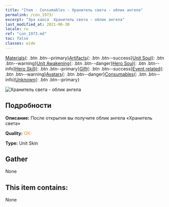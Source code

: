 ```yaml
---
title: "Item - Consumables - Хранитель света - облик ангела"
permalink: /con_1973/
excerpt: "Эра хаоса  Хранитель света - облик ангела"
last_modified_at: 2021-06-30
locale: ru
ref: "con_1973.md"
toc: false
classes: wide
---
```

 [Materials](/ItemsRU/){: .btn .btn--primary}[Artifacts](/ItemsRU/Artifacts/){: .btn .btn--success}[Unit Soul](/ItemsRU/UnitSoul/){: .btn .btn--warning}[Unit Awakening](/ItemsRU/UnitAwakening/){: .btn .btn--danger}[Hero Soul](/ItemsRU/HeroSoul/){: .btn .btn--info}[Hero Skill](/ItemsRU/HeroSkill/){: .btn .btn--primary}[Gift](/ItemsRU/Gift/){: .btn .btn--success}[Event related](/ItemsRU/Events/){: .btn .btn--warning}[Avatars](/ItemsRU/Avatars/){: .btn .btn--danger}[Consumables](/ItemsRU/Consumables/){: .btn .btn--info}[Unknown](/ItemsRU/Unknown/){: .btn .btn--primary}

 ![Хранитель света - облик ангела](/images/u/ti_datianshipifu2.jpg)

## Подробности
 **Описание:** После открытия вы получите облик ангела «Хранитель света»

 **Quality:** <span style="color: #FF8C00">OK</span>

 **Type:** Unit Skin

## Gather

  None

## This item contains:

  None

